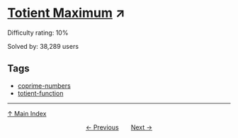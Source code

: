 # [Totient Maximum](https://projecteuler.net/problem=69) ↗️

Difficulty rating: 10%

Solved by: 38,289 users
## Tags

- [coprime-numbers](../tags/coprime-numbers.md)
- [totient-function](../tags/totient-function.md)



---

[↑ Main Index](../README.md)


<div align=center><a href='68.md'>← Previous</a> &nbsp;&nbsp; &nbsp;&nbsp;  <a href='70.md'>Next →</a></div>
